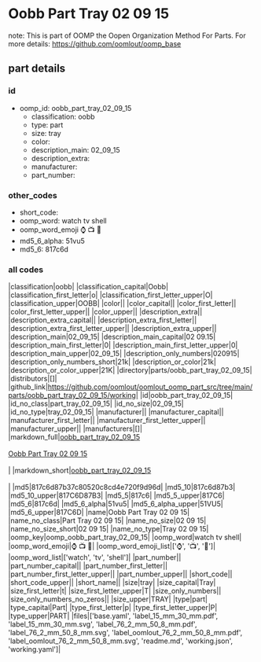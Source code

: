 # Oobb Part Tray 02 09 15  

note: This is part of OOMP the Oopen Organization Method For Parts. For more details: https://github.com/oomlout/oomp_base

##  part details





### id
* oomp_id: oobb_part_tray_02_09_15
  * classification: oobb
  * type: part
  * size: tray
  * color: 
  * description_main: 02_09_15
  * description_extra: 
  * manufacturer: 
  * part_number: 

### other_codes
* short_code: 
* oomp_word: watch tv shell
* oomp_word_emoji :watch: :tv: :shell:
* md5_6_alpha: 51vu5
* md5_6: 817c6d

### all codes 
|classification|oobb|
|classification_capital|Oobb|
|classification_first_letter|o|
|classification_first_letter_upper|O|
|classification_upper|OOBB|
|color||
|color_capital||
|color_first_letter||
|color_first_letter_upper||
|color_upper||
|description_extra||
|description_extra_capital||
|description_extra_first_letter||
|description_extra_first_letter_upper||
|description_extra_upper||
|description_main|02_09_15|
|description_main_capital|02 09.15|
|description_main_first_letter|0|
|description_main_first_letter_upper|0|
|description_main_upper|02_09_15|
|description_only_numbers|020915|
|description_only_numbers_short|21k|
|description_or_color|21k|
|description_or_color_upper|21K|
|directory|parts/oobb_part_tray_02_09_15|
|distributors|[]|
|github_link|https://github.com/oomlout/oomlout_oomp_part_src/tree/main/parts/oobb_part_tray_02_09_15/working|
|id|oobb_part_tray_02_09_15|
|id_no_class|part_tray_02_09_15|
|id_no_size|02_09_15|
|id_no_type|tray_02_09_15|
|manufacturer||
|manufacturer_capital||
|manufacturer_first_letter||
|manufacturer_first_letter_upper||
|manufacturer_upper||
|manufacturers|[]|
|markdown_full|[oobb_part_tray_02_09_15](https://github.com/oomlout/oomlout_oomp_part_src/tree/main/parts/oobb_part_tray_02_09_15/working)<br>[](https://github.com/oomlout/oomlout_oomp_part_src/tree/main/parts/oobb_part_tray_02_09_15/working)<br>[Oobb Part Tray 02 09 15](https://github.com/oomlout/oomlout_oomp_part_src/tree/main/parts/oobb_part_tray_02_09_15/working)<br><br>|
|markdown_short|[oobb_part_tray_02_09_15](https://github.com/oomlout/oomlout_oomp_part_src/tree/main/parts/oobb_part_tray_02_09_15/working)<br><br>|
|md5|817c6d87b37c80520c8cd4e720f9d96d|
|md5_10|817c6d87b3|
|md5_10_upper|817C6D87B3|
|md5_5|817c6|
|md5_5_upper|817C6|
|md5_6|817c6d|
|md5_6_alpha|51vu5|
|md5_6_alpha_upper|51VU5|
|md5_6_upper|817C6D|
|name|Oobb Part Tray 02 09 15|
|name_no_class|Part Tray 02 09 15|
|name_no_size|02 09 15|
|name_no_size_short|02 09 15|
|name_no_type|Tray 02 09 15|
|oomp_key|oomp_oobb_part_tray_02_09_15|
|oomp_word|watch tv shell|
|oomp_word_emoji|:watch: :tv: :shell:|
|oomp_word_emoji_list|[':watch:', ':tv:', ':shell:']|
|oomp_word_list|['watch', 'tv', 'shell']|
|part_number||
|part_number_capital||
|part_number_first_letter||
|part_number_first_letter_upper||
|part_number_upper||
|short_code||
|short_code_upper||
|short_name||
|size|tray|
|size_capital|Tray|
|size_first_letter|t|
|size_first_letter_upper|T|
|size_only_numbers||
|size_only_numbers_no_zeros||
|size_upper|TRAY|
|type|part|
|type_capital|Part|
|type_first_letter|p|
|type_first_letter_upper|P|
|type_upper|PART|
|files|['base.yaml', 'label_15_mm_30_mm.pdf', 'label_15_mm_30_mm.svg', 'label_76_2_mm_50_8_mm.pdf', 'label_76_2_mm_50_8_mm.svg', 'label_oomlout_76_2_mm_50_8_mm.pdf', 'label_oomlout_76_2_mm_50_8_mm.svg', 'readme.md', 'working.json', 'working.yaml']|
